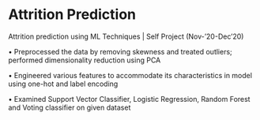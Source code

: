 # Attrition Prediction
 Attrition prediction using ML Techniques | Self Project 					    (Nov-’20-Dec’20)  
 
•	Preprocessed the data by removing skewness and treated outliers; performed dimensionality reduction using PCA

•	Engineered various features to accommodate its characteristics in model using one-hot and label encoding

•	Examined Support Vector Classifier, Logistic Regression, Random Forest and Voting classifier on given dataset

